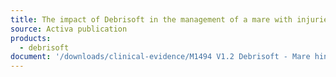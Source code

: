 ```yaml
---
title: The impact of Debrisoft in the management of a mare with injuries to the hind legs
source: Activa publication
products:
  - debrisoft
document: '/downloads/clinical-evidence/M1494 V1.2 Debrisoft - Mare hind legs Poster_proof 2.pdf'
---
```

